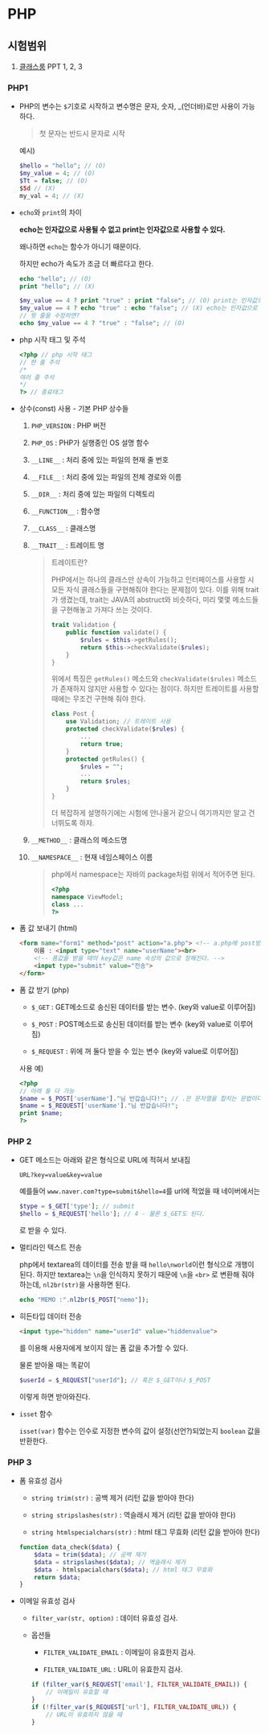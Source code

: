 # PHP

## 시험범위

1. [클래스룸](https://classroom.google.com/u/0/c/MTE3MjYwNDcxNzda) PPT 1, 2, 3

### PHP1

* PHP의 변수는 `$`기호로 시작하고 변수명은 문자, 숫자, _(언더바)로만 사용이 가능하다.

  > 첫 문자는 반드시 문자로 시작

  예시)

  ```php
  $hello = "hello"; // (O)
  $my_value = 4; // (O)
  $Tt = false; // (O)
  $5d // (X)
  my_val = 4; // (X)
  ```

* `echo`와 `print`의 차이

  **echo는 인자값으로 사용될 수 없고 print는 인자값으로 사용할 수 있다.**

  왜나하면 `echo`는 함수가 아니기 때문이다.

  하지만 echo가 속도가 조금 더 빠르다고 한다.

  ```php
  echo "hello"; // (O)
  print "hello"; // (X)
  
  $my_value == 4 ? print "true" : print "false"; // (O) print는 인자값으로 사용이 가능
  $my_value == 4 ? echo "true" : echo "false"; // (X) echo는 인자값으로 사용이 불가능
  // 윗 줄을 수정하면?
  echo $my_value == 4 ? "true" : "false"; // (O)
  ```

* php 시작 태그 및 주석

  ```php
  <?php // php 시작 태그
  // 한 줄 주석
  /*
  여러 줄 주석
  */
  ?> // 종료태그
  ```

* 상수(const) 사용 - 기본 PHP 상수들

  1. `PHP_VERSION`  : PHP 버전

  2. `PHP_OS` : PHP가 실행중인 OS 설명 함수

  3. `__LINE__` : 처리 중에 있는 파일의 현재 줄 번호

  4. `__FILE__` : 처리 중에 있는 파일의 전체 경로와 이름

  5. `__DIR__` : 처리 중에 있는 파일의 디렉토리

  6. `__FUNCTION__` : 함수명

  7. `__CLASS__` : 클래스명

  8. `__TRAIT__` : 트레이트 명

     > 트레이트란? 
     > 
     > PHP에서는 하나의 클래스만 상속이 가능하고 인터페이스를 사용할 시 모든 자식 클래스들을 구현해줘야 한다는 문제점이 있다. 이를 위해 trait가 생겼는데, trait는 JAVA의 abstruct와 비슷하다, 미리 몇몇 메소드들을 구현해놓고 가져다 쓰는 것이다.
     > 
     > ```php
     > trait Validation {
     >     public function validate() {
     >         $rules = $this->getRules();
     >         return $this->checkValidate($rules);
     >     }
     > }
     > ```
     > 
     > 위에서 특징은 `getRules()` 메소드와 `checkValidate($rules)` 메소드가 존재하지 않지만 사용할 수 있다는 점이다. 하지만 트레이트를 사용할 때에는 무조건 구현해 줘야 한다.
     > 
     > ```php
     > class Post {
     >     use Validation; // 트레이트 사용
     >     protected checkValidate($rules) {
     >         ...
     >         return true;
     >     }
     >     protected getRules() {
     >         $rules = "";
     >         ...
     >         return $rules;
     >     }
     > }
     > ```
     > 
     > 더 복잡하게 설명하기에는 시험에 안나올거 같으니 여기까지만 알고 건너뛰도록 하자.

  9. `__METHOD__` : 클래스의 메소드명

  10. `__NAMESPACE__` : 현재 네임스페이스 이름

      > php에서 namespace는 자바의 package처럼 위에서 적어주면 된다.
      > 
      > ```php
      > <?php
      > namespace ViewModel;
      > class ...
      > ?>
      > ```

* 폼 값 보내기 (html)

  ```html
  <form name="form1" method="post" action="a.php"> <!-- a.php에 post방식으로 보내겠다. -->
      이름 : <input type="text" name="userName"><br> 
      <!-- 폼값을 받을 때의 key값은 name 속성의 값으로 정해진다. -->
      <input type="submit" value="전송">
  </form>
  ```

* 폼 값 받기 (php)

  * `$_GET` : GET메소드로 송신된 데이터를 받는 변수. (key와 value로 이루어짐)

  * `$_POST` : POST메소드로 송신된 데이터를 받는 변수 (key와 value로 이루어짐)

  * `$_REQUEST` : 위에 꺼 둘다 받을 수 있는 변수 (key와 value로 이루어짐)

  사용 예)

  ```php
  <?php
  // 아래 둘 다 가능
  $name = $_POST['userName']."님 반갑습니다!"; // .은 문자열을 합치는 문법이다. java의 + 개념
  $name = $_REQUEST['userName']."님 반갑습니다!";
  print $name;
  ?>
  ```

### PHP 2

* GET 메소드는 아래와 같은 형식으로 URL에 적혀서 보내짐

  `URL?key=value&key=value`

  예를들어 `www.naver.com?type=submit&hello=4`를 url에 적었을 때 네이버에서는

  ```php
  $type = $_GET['type']; // submit
  $hello = $_REQUEST['hello']; // 4 - 물론 $_GET도 된다.
  ```

  로 받을 수 있다.

* 멀티라인 텍스트 전송

  php에서 textarea의 데이터를 전송 받을 때 `hello\nworld`이런 형식으로 개행이 된다. 하지만 textarea는 `\n`을 인식하지 못하기 때문에 `\n`을 `<br>` 로 변환해 줘야 하는데, `nl2br(str)`을 사용하면 된다.

  ```php
  echo "MEMO :".nl2br($_POST["nemo"]);
  ```

* 히든타입 데이터 전송

  ```html
  <input type="hidden" name="userId" value="hiddenvalue">
  ```

  를 이용해 사용자에게 보이지 않는 폼 값을 추가할 수 있다.

  물론 받아올 때는 똑같이

  ```php
  $userId = $_REQUEST["userId"]; // 혹은 $_GET이나 $_POST
  ```

  이렇게 하면 받아와진다.

* `isset` 함수

  `isset(var)` 함수는 인수로 지정한 변수의 값이 설정(선언?)되었는지 `boolean` 값을 반환한다.

### PHP 3

* 폼 유효성 검사

  * `string trim(str)` : 공백 제거 (리턴 값을 받아야 한다)

  * `string stripslashes(str)` : 역슬래시 제거 (리턴 값을 받아야 한다)

  * `string htmlspecialchars(str)` : html 태그 무효화 (리턴 값을 받아야 한다)

  ```php
  function data_check($data) {
      $data = trim($data); // 공백 제거
      $data = stripslashes($data); // 역슬래시 제거
      $data - htmlspacialchars($data); // html 태그 무효화
      return $data;
  }
  ```

* 이메일 유효성 검사

  * `filter_var(str, option)` : 데이터 유효성 검사.

  * 옵션들

    * `FILTER_VALIDATE_EMAIL` : 이메일이 유효한지 검사.

    * `FILTER_VALIDATE_URL` : URL이 유효한지 검사.

    ```php
    if (filter_var($_REQUEST['email'], FILTER_VALIDATE_EMAIL)) {
        // 이메일이 유효할 때
    }
    if (!filter_var($_REQUEST['url'], FILTER_VALIDATE_URL)) {
        // URL이 유효하지 않을 때
    }
    ```




